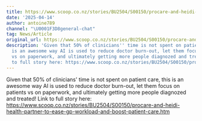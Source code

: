 ```yaml
---
title: https://www.scoop.co.nz/stories/BU2504/S00150/procare-and-heidi-health-partner-to-ease-gp-workload-and-boost-patient-care.htm
date: '2025-04-14'
author: antoine789
channel: "\U0001F3D8general-chat"
tag: News/Article
original_url: https://www.scoop.co.nz/stories/BU2504/S00150/procare-and-heidi-health-partner-to-ease-gp-workload-and-boost-patient-care.htm
description: 'Given that 50% of clinicians'' time is not spent on patient care, this
  is an awesome way AI is used to reduce doctor burn-out, let them focus on patients
  vs on paperwork, and ultimately getting more people diagnozed and treated! Link
  to full story here: https://www.scoop.co.nz/stories/BU2504/S00150/procare-and-heidi-health-partner-to-ease-gp-workload-and-boost-patient-care.htm'
---
```


Given that 50% of clinicians' time is not spent on patient care, this is an awesome way AI is used to reduce doctor burn-out, let them focus on patients vs on paperwork, and ultimately getting more people diagnozed and treated! Link to full story here: https://www.scoop.co.nz/stories/BU2504/S00150/procare-and-heidi-health-partner-to-ease-gp-workload-and-boost-patient-care.htm